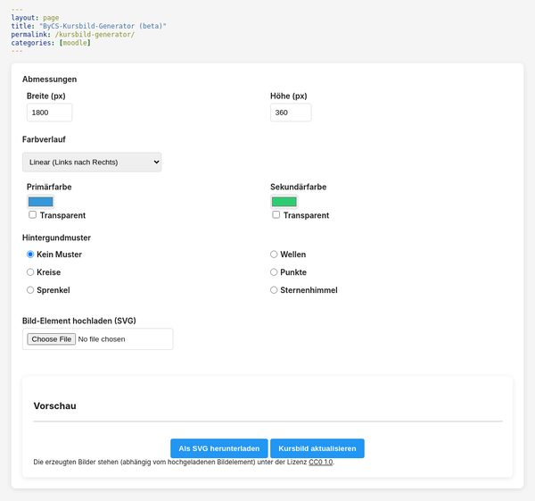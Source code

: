 ```yaml
---
layout: page
title: "ByCS-Kursbild-Generator (beta)"
permalink: /kursbild-generator/
categories: [moodle]
---
```

<style>
        body {
            font-family: -apple-system, BlinkMacSystemFont, 'Segoe UI', Roboto, Oxygen, Ubuntu, Cantarell, 'Open Sans', 'Helvetica Neue', sans-serif;
            max-width: 1000px;
            margin: 0 auto;
            padding: 20px;
            background-color: #f5f5f5;
        }
        h1 {
            text-align: center;
            color: #333;
        }
        .container {
            display: flex;
            flex-direction: column;
            gap: 20px;
            min-width: 350px;
        }
        .controls {
            background-color: white;
            padding: 20px;
            border-radius: 8px;
            box-shadow: 0 2px 10px rgba(0,0,0,0.1);
        }
        .control-group {
            margin-bottom: 15px;
        }
        label {
            display: block;
            margin-bottom: 5px;
            font-weight: 600;
        }
        select, input {
            padding: 8px;
            border: 1px solid #ddd;
            border-radius: 4px;
        }
        .color-inputs, .size-inputs, .pattern-selection {
            display: grid;
            grid-template-columns: 1fr 1fr;
            gap: 10px;
            padding: 8px;
       }

       .color-inputs input {
        padding: 0px;
       }
        button {
            background-color: #4CAF50;
            color: white;
            border: none;
            padding: 10px 15px;
            border-radius: 4px;
            cursor: pointer;
            font-weight: 600;
            margin-top: 10px;
        }
        button:hover {
            background-color: #45a049;
        }
        .preview {
            background-color: white;
            padding: 20px;
            border-radius: 8px;
            box-shadow: 0 2px 10px rgba(0,0,0,0.1);
            overflow: hidden;
        }
        #svg-container {
            width: 100%;
            border: 1px solid #ddd;
            overflow: hidden;
            position: relative;
        }
        .download-section {
            margin-top: 20px;
            text-align: center;
        }
        #download-btn, #generate-btn {
            background-color: #2196F3;
        }
        #download-btn:hover {
            background-color: #0b7dda;
        }
        .pattern-selection label {
            display: flex;
            align-items: center;
            gap: 5px;
        }
        .pattern-selection input[type="radio"] {
            margin: 0;
        }
        .image-size-slider {
            margin-top: 10px;
        }
        .color-section {
            display: flex;
            flex-direction: column;
            gap: 10px;
        }
        .secondary-color-container {
            transition: opacity 0.3s;
        }
        .disabled {
            opacity: 0.5;
            pointer-events: none;
        }
        .hidden {
            display: none;
        }
    </style>
<div class="container">
    <div class="controls">
        <div class="control-group">
            <label>Abmessungen</label>
            <div class="size-inputs">
                <div>
                    <label for="width">Breite (px)</label>
                    <input type="number" id="width" value="1800" min="800" max="2000">
                </div>
                <div>
                    <label for="height">Höhe (px)</label>
                    <input type="number" id="height" value="360" min="100" max="800">
                </div>
            </div>
        </div>
        <div class="control-group color-section">
            <label>Farbverlauf</label>
            <select id="gradient-type" style="max-width: 250px">
                <option value="linear">Linear (Links nach Rechts)</option>
                <option value="linear-top-bottom">Linear (Oben nach Unten)</option>
                <option value="radial">Radial (Mitte nach Außen)</option>
                <option value="diagonal">Diagonal</option>
                <option value="none">Kein Farbverlauf</option>
            </select>     
            <div class="color-inputs" id="color-selection">
                <div>
                    <label for="primary-color">Primärfarbe</label>
                    <input type="color" id="primary-color" value="#3498db">
                    <label><input type="checkbox" id="primary-transparent"> Transparent</label>
                </div>
                <div class="secondary-color-container" id="secondary-color-container">
                    <label for="secondary-color">Sekundärfarbe</label>
                    <input type="color" id="secondary-color" value="#2ecc71">
                    <label><input type="checkbox" id="secondary-transparent"> Transparent</label>
                </div>
        </div>
        <div class="control-group">
            <label>Hintergundmuster</label>
            <div class="pattern-selection" id="pattern-selection">
                <label><input type="radio" name="pattern" value="none" checked> Kein Muster</label>
                <label><input type="radio" name="pattern" value="waves"> Wellen</label>
                <label><input type="radio" name="pattern" value="circles"> Kreise</label>
                <label><input type="radio" name="pattern" value="dots"> Punkte</label>
                <label><input type="radio" name="pattern" value="dabs"> Sprenkel</label>
                <label><input type="radio" name="pattern" value="stars"> Sternenhimmel</label>
            </div>
        </div>
        <div id="animation-options" class="hidden">
        <div class="control-group">
            <label>Animationstyp</label>
            <select id="animation-type">
                <option value="none">Keine</option>
                <option value="translate">Bewegung links nach rechts</option>
                <option value="translate2">Bewegung oben nach unten</option>
                <option value="rotate">Rotation</option>
                <option value="fade">Ausblenden</option>
                <option value="diagonal">Diagonal</option>
            </select>
        </div> 
        <div class="control-group">
            <label>Animationsgeschwindigkeit</label>
            <select id="animation-speed">
                <option value="slow">Langsam</option>
                <option value="medium" selected>Mittel</option>
                <option value="fast">Schnell</option>
            </select>
        </div>
     </div>
        <div class="control-group">
            <label>Bild-Element hochladen (SVG)</label>
            <input type="file" id="image-upload" accept="image/svg+xml"><br><br>
            <div id="image-controls" class="hidden">
            <label for="image-size">Bildgröße:</label>
            <input type="range" id="image-size" class="image-size-slider" min="25" max="200" value="100">
            <label for="image-position" class="hidden">Bildposition x:</label>
            <input type="range" id="image-position" class="image-position-slider hidden" min="0" max="100" value="50">
            <label for="image-position" class="hidden">Bildposition y:</label>
            <input type="range" id="image-position-y" class="image-position-slider hidden" min="-100" max="100" value="0">
            <br>
            <button id="reset-position-btn">Position zurücksetzen</button>
            </div>
        </div>
    </div>
    <div class="preview">
        <h3>Vorschau</h3>
        <div id="svg-container"></div>
        <div class="download-section">
            <button id="download-btn">Als SVG herunterladen</button>
            <button id="generate-btn">Kursbild aktualisieren</button>
        </div>
        <small>
      Die erzeugten Bilder stehen (abhängig vom hochgeladenen Bildelement) unter der Lizenz <a href="https://creativecommons.org/publicdomain/zero/1.0/deed.de" target="_blank" rel="license noopener noreferrer">CC0 1.0</a>.
  </small>
    </div>
</div>
<script>
    document.addEventListener("DOMContentLoaded", () => {
        const widthInput = document.getElementById("width");
        const heightInput = document.getElementById("height");
        // Wertebereich
        const widthMin = parseInt(widthInput.min);
        const widthMax = parseInt(widthInput.max);
        const heightMin = parseInt(heightInput.min);
        const heightMax = parseInt(heightInput.max); 
        function validateInput(input, min, max) {
            let value = parseInt(input.value);
            if (isNaN(value)) {
                input.value = min;
                return;
            }
            if (value < min) {
                input.value = min;
                alert(`Wert zu klein! Mindestwert ist ${min}px.`);
            } else if (value > max) {
                input.value = max;
                alert(`Wert zu groß! Maximalwert ist ${max}px.`);
            }
        }
        widthInput.addEventListener("change", () => {
            validateInput(widthInput, widthMin, widthMax);
        });
        heightInput.addEventListener("change", () => {
            validateInput(heightInput, heightMin, heightMax);
        });
    });
    </script>
<script>
document.addEventListener('DOMContentLoaded', function() {
    const generateBtn = document.getElementById('generate-btn');
    const downloadBtn = document.getElementById('download-btn');
    const svgContainer = document.getElementById('svg-container');
    const imageUpload = document.getElementById('image-upload');
    const imageSizeSlider = document.getElementById('image-size');
    const imagePositionSlider = document.getElementById('image-position');
    const imagePositionSliderY = document.getElementById('image-position-y');
    const resetPositionBtn = document.getElementById('reset-position-btn'); // Neuer Button
    const gradientType = document.getElementById('gradient-type');
    const secondaryColorContainer = document.getElementById('secondary-color-container');
    const primaryColor = document.getElementById('primary-color');
    const secondaryColor = document.getElementById('secondary-color');
    let uploadedImage = null;
    let uploadedImageAspectRatio = 1;
    let isDragging = false;
    let currentX, currentY;
    let initialX, initialY;
    generateBtn.addEventListener('click', generateHeader);
    downloadBtn.addEventListener('click', downloadSVG);
    imageUpload.addEventListener('change', handleImageUpload);
    gradientType.addEventListener('change', toggleSecondaryColor);
    primaryColor.addEventListener('input', generateHeader);
    secondaryColor.addEventListener('input', generateHeader);
    document.getElementById('primary-transparent').addEventListener('change', generateHeader);
    document.getElementById('secondary-transparent').addEventListener('change', generateHeader);
    document.getElementById('pattern-selection').addEventListener('change', generateHeader);
    document.getElementById('animation-type').addEventListener('change', generateHeader);
    document.getElementById('animation-speed').addEventListener('change', generateHeader);
    document.getElementById('width').addEventListener('input', generateHeader);
    document.getElementById('height').addEventListener('input', generateHeader);
    imageSizeSlider.addEventListener('input', generateHeader); 
    imagePositionSlider.addEventListener('input', generateHeader);
    imagePositionSliderY.addEventListener('input', generateHeader);
    resetPositionBtn.addEventListener('click', resetPosition); // Event-Listener für den Button
    function toggleSecondaryColor() {
        if (gradientType.value === 'none') {
            secondaryColorContainer.classList.add('disabled');
        } else {
            secondaryColorContainer.classList.remove('disabled');
        }
        generateHeader();
    }
    function handleImageUpload(event) {
        const file = event.target.files[0];
        if (file && file.type === 'image/svg+xml') {
            const reader = new FileReader();
            reader.onload = function(e) {
                uploadedImage = e.target.result;
                const parser = new DOMParser();
                const svgDoc = parser.parseFromString(uploadedImage, 'image/svg+xml');
                const svgElement = svgDoc.documentElement;
                let svgWidth = svgElement.getAttribute('width') || svgElement.getAttribute('viewBox')?.split(' ')[2];
                let svgHeight = svgElement.getAttribute('height') || svgElement.getAttribute('viewBox')?.split(' ')[3];
                if (svgWidth && typeof svgWidth === 'string') svgWidth = parseFloat(svgWidth);
                if (svgHeight && typeof svgHeight === 'string') svgHeight = parseFloat(svgHeight);
                if (!svgElement.getAttribute('viewBox') && svgWidth && svgHeight) {
                    svgElement.setAttribute('viewBox', `0 0 ${svgWidth} ${svgHeight}`);
                }
                if (svgWidth && svgHeight) {
                    uploadedImageAspectRatio = svgHeight / svgWidth;
                }
                uploadedImage = svgElement.outerHTML;
                document.getElementById('image-controls').classList.remove('hidden');
                generateHeader();
            };
            reader.readAsText(file);
        } else {
            alert('Bitte eine SVG-Datei hochladen.');
        }
    }
    function generateHeader() {
        const width = parseInt(document.getElementById('width').value);
        const height = parseInt(document.getElementById('height').value);
        const primaryTransparent = document.getElementById('primary-transparent').checked;
        const secondaryTransparent = document.getElementById('secondary-transparent').checked;
        const primaryColorValue = primaryTransparent ? 'transparent' : primaryColor.value;
        const secondaryColorValue = secondaryTransparent ? 'transparent' : secondaryColor.value;
        const pattern = document.querySelector('input[name="pattern"]:checked').value;
        const speed = document.getElementById('animation-speed').value;
        const animationType = document.getElementById('animation-type').value;
        const imageSize = parseInt(imageSizeSlider.value);
        const imagePosition = parseInt(imagePositionSlider.value);
        const imagePositionY = parseInt(imagePositionSliderY.value);
        const gradientTypeValue = gradientType.value;
        const duration = speed === 'slow' ? 15 : speed === 'fast' ? 5 : 10;
        let gradientDef = '';
        let fillColor = '';
        if (gradientTypeValue === 'none') {
            fillColor = `fill="${primaryColorValue}"`;
        } else {
            const gradientId = 'bg-gradient';
            fillColor = `fill="url(#${gradientId})"`;
            if (gradientTypeValue === 'linear') {
                gradientDef = `<linearGradient id="${gradientId}" x1="0%" y1="0%" x2="100%" y2="0%"><stop offset="0%" stop-color="${primaryColorValue}" /><stop offset="100%" stop-color="${secondaryColorValue}" /></linearGradient>`;
            } else if (gradientTypeValue === 'linear-top-bottom') {
                gradientDef = `<linearGradient id="${gradientId}" x1="0%" y1="0%" x2="0%" y2="100%"><stop offset="0%" stop-color="${primaryColorValue}" /><stop offset="100%" stop-color="${secondaryColorValue}" /></linearGradient>`;
            } else if (gradientTypeValue === 'radial') {
                gradientDef = `<radialGradient id="${gradientId}" cx="50%" cy="50%" r="70%" fx="50%" fy="50%"><stop offset="0%" stop-color="${primaryColorValue}" /><stop offset="100%" stop-color="${secondaryColorValue}" /></radialGradient>`;
            } else if (gradientTypeValue === 'diagonal') {
                gradientDef = `<linearGradient id="${gradientId}" x1="0%" y1="0%" x2="100%" y2="100%"><stop offset="0%" stop-color="${primaryColorValue}" /><stop offset="100%" stop-color="${secondaryColorValue}" /></linearGradient>`;
            }
        }
        let uploadedImageElement = '';
        if (uploadedImage) {
            const imgWidth = width / 4 * imageSize / 100;
            const imgHeight = imgWidth * uploadedImageAspectRatio;
            // Positionierung: Slider 0 = linker Rand bei -imgWidth, Slider 100 = rechter Rand bei width
            const posX = (imagePosition / 100) * (width + imgWidth) - imgWidth;
            const posY = ((imagePositionY + 100) / 200) * (height + imgHeight) - imgHeight;
            const parser = new DOMParser();
            const svgDoc = parser.parseFromString(uploadedImage, 'image/svg+xml');
            const svgElement = svgDoc.documentElement;
            svgElement.setAttribute('width', "100%");
            svgElement.setAttribute('height', "100%");
            uploadedImageElement = `
                <foreignObject 
                    id="draggable-image" 
                    x="${posX}" 
                    y="${posY}"
                    width="${imgWidth}" 
                    height="${imgHeight}" 
                    style="overflow: visible; cursor: move;"
                >
                    ${svgElement.outerHTML}
                </foreignObject>
            `;
        }
        const svg = `<svg xmlns="http://www.w3.org/2000/svg" viewBox="0 0 ${width} ${height}" width="100%" height="100%">
            <defs>${gradientDef}${createPattern(pattern, primaryColorValue, duration, animationType)}</defs>
            <rect width="100%" height="100%" ${fillColor} />
            <rect width="100%" height="100%" fill="url(#${pattern}-pattern)" />
            ${uploadedImageElement}
        </svg>`;
        svgContainer.innerHTML = svg;
        if (uploadedImage) {
            const draggable = document.getElementById('draggable-image');
            if (draggable) {
                draggable.removeEventListener('mousedown', startDragging);
                document.removeEventListener('mousemove', drag);
                document.removeEventListener('mouseup', stopDragging);
                draggable.removeEventListener('touchstart', startDragging);
                document.removeEventListener('touchmove', drag);
                document.removeEventListener('touchend', stopDragging);
                draggable.addEventListener('mousedown', startDragging);
                document.addEventListener('mousemove', drag);
                document.addEventListener('mouseup', stopDragging);
                draggable.addEventListener('touchstart', startDragging, { passive: false });
                document.addEventListener('touchmove', drag, { passive: false });
                document.addEventListener('touchend', stopDragging, { passive: false });
            }
        }
    }
    function startDragging(e) {
        e.preventDefault();
        isDragging = true;
        const rect = svgContainer.getBoundingClientRect();
        if (e.type === 'touchstart') {
            initialX = e.touches[0].clientX - rect.left;
            initialY = e.touches[0].clientY - rect.top;
        } else {
            initialX = e.clientX - rect.left;
            initialY = e.clientY - rect.top;
        }
        const draggable = document.getElementById('draggable-image');
        currentX = parseFloat(draggable.getAttribute('x'));
        currentY = parseFloat(draggable.getAttribute('y'));
    }
    function drag(e) {
        if (!isDragging) return;
        e.preventDefault();
        const rect = svgContainer.getBoundingClientRect();
        const width = parseInt(document.getElementById('width').value);
        const height = parseInt(document.getElementById('height').value);
        const imgWidth = (width / 4 * parseInt(imageSizeSlider.value) / 100);
        const imgHeight = imgWidth * uploadedImageAspectRatio;
        let newX, newY;
        if (e.type === 'touchmove') {
            newX = e.touches[0].clientX - rect.left;
            newY = e.touches[0].clientY - rect.top;
        } else {
            newX = e.clientX - rect.left;
            newY = e.clientY - rect.top;
        }
        const dx = newX - initialX;
        const dy = newY - initialY;
        const updatedX = currentX + dx;
        const updatedY = currentY + dy;
        // Begrenze die Position: linker Rand bei -imgWidth, rechter Rand bei width
        const boundedX = Math.max(-imgWidth, Math.min(updatedX, width));
        const boundedY = Math.max(-imgHeight, Math.min(updatedY, height));
        const draggable = document.getElementById('draggable-image');
        draggable.setAttribute('x', boundedX);
        draggable.setAttribute('y', boundedY);
        // Berechne die Slider-Werte basierend auf der aktuellen Position
        const posXPercentage = ((boundedX + imgWidth) / (width + imgWidth)) * 100; // 0-100
        const posYPercentage = (((boundedY + imgHeight) / (height + imgHeight)) * 200) - 100; // -100 bis 100
        imagePositionSlider.value = Math.round(Math.max(0, Math.min(100, posXPercentage)));
        imagePositionSliderY.value = Math.round(Math.max(-100, Math.min(100, posYPercentage)));
    }
    function stopDragging() {
        isDragging = false;
    }
    // Neue Funktion zum Zurücksetzen der Position
    function resetPosition() {
        imagePositionSlider.value = 50; // Mitte auf X-Achse (0 bis 100)
        imagePositionSliderY.value = 0; // Mitte auf Y-Achse (-100 bis 100)
        generateHeader(); // Header neu generieren, um die Änderung anzuwenden
    }
    function createPattern(type, color, duration, animation) {
        const duration_translate = duration;
        const duration_scale = duration * 8;
        const duration_rotate = duration * 32;
        const duration_fade = duration;
        let patternColor = color;
        const r = parseInt(color.slice(1, 3), 16);
        const g = parseInt(color.slice(3, 5), 16);
        const b = parseInt(color.slice(5, 7), 16);
        const brightness = (r * 299 + g * 587 + b * 114) / 1000;
        if (brightness > 128) {
            const darkerR = Math.max(0, r - 50);
            const darkerG = Math.max(0, g - 50);
            const darkerB = Math.max(0, b - 50);
            patternColor = `rgba(${darkerR}, ${darkerG}, ${darkerB}, 0.7)`;
        } else {
            const lighterR = Math.min(255, r + 50);
            const lighterG = Math.min(255, g + 50);
            const lighterB = Math.min(255, b + 50);
            patternColor = `rgba(${lighterR}, ${lighterG}, ${lighterB}, 0.7)`;
        }
        let shape = '';
        if (type === 'none') {
            shape = ``;
        } else if (type === 'waves') {
            shape = `<path d="M-50 25 C-30 10, -10 10, 0 25 C10 40, 30 40, 50 25 C70 10, 90 10, 100 25 C110 40, 130 40, 150 25 C170 10, 190 10, 200 25 C210 40, 230 40, 250 25" stroke="${patternColor}" stroke-width="5" fill="none" /><path d="M150 25 C170 10, 190 10, 200 25 C210 40, 230 40, 250 25 C270 10, 290 10, 310 25 C320 40, 340 40, 360 25 C370 10, 390 10, 400 25" stroke="${patternColor}" stroke-width="1" fill="none" />`;
        } else if (type === 'circles') {
            shape = `<circle cx="30" cy="30" r="20" fill="none" stroke="${patternColor}" stroke-width="2" /><circle cx="90" cy="30" r="20" fill="none" stroke="${patternColor}" stroke-width="2" />`;
        } else if (type === 'dots') {
            shape = `<circle cx="15" cy="15" r="3" fill="${patternColor}" /><circle cx="45" cy="15" r="3" fill="${patternColor}" />`;
        } else if (type === 'dabs') {
            shape = `<circle cx="50" cy="20" r="2" fill="${patternColor}" /><circle cx="70" cy="30" r="2" fill="${patternColor}" /><circle cx="90" cy="40" r="2" fill="${patternColor}" /><circle cx="110" cy="50" r="2" fill="${patternColor}" />`;
        } else if (type === 'stars') {
            shape = `<circle cx="10" cy="10" r="2" fill="${patternColor}" /><circle cx="30" cy="50" r="2" fill="${patternColor}" /><circle cx="70" cy="80" r="2" fill="${patternColor}" /><circle cx="120" cy="20" r="2" fill="${patternColor}" /><circle cx="150" cy="60" r="2" fill="${patternColor}" />`;
        }
        const size = (type === 'dots') ? 30 : (type === 'circles') ? 60 : 100;
        let anim = '';
        if (animation !== 'none') {
            if (animation === 'translate') {
                anim = `<animateTransform attributeName="patternTransform" type="translate" values="0,0;${size * 2},0" dur="${duration_translate}s" repeatCount="indefinite" />`;
            } else if (animation === 'translate2') {
                anim = `<animateTransform attributeName="patternTransform" type="translate" values="0,0;0,${size * 2}" dur="${duration_translate}s" repeatCount="indefinite" />`;
            } else if (animation === 'rotate') {
                anim = `<animateTransform attributeName="patternTransform" type="rotate" values="0;360" dur="${duration_rotate}s" repeatCount="indefinite" />`;
            } else if (animation === 'fade') {
                anim = `<animate attributeName="opacity" values="1;0.1;1" dur="${duration_fade}s" repeatCount="indefinite" />`;
            } else if (animation === 'diagonal') {
                anim = `<animateTransform attributeName="patternTransform" type="translate" values="0,0;${size * 2},${size * 2}" dur="${duration_translate}s" repeatCount="indefinite" />`;
            }
        }
        let patternContent = `${anim}${shape}`;
        if (animation === 'fade') {
            patternContent = `<g>${patternContent}</g>`;
        }
       return `<pattern id="${type}-pattern" patternUnits="userSpaceOnUse" width="${size * 2}" height="${size}">${patternContent}</pattern>`;
    }
    const patternRadios = document.querySelectorAll('input[name="pattern"]');
    const animationOptions = document.getElementById('animation-options');
    patternRadios.forEach(radio => {
        radio.addEventListener('change', function() {
            animationOptions.classList.toggle('hidden', this.value === 'none');
        });
    });
    function downloadSVG() {
        const svg = svgContainer.innerHTML;
        const blob = new Blob([svg], { type: 'image/svg+xml' });
        const url = URL.createObjectURL(blob);
        const link = document.createElement('a');
        link.href = url;
        link.download = 'header.svg';
        link.click();
        URL.revokeObjectURL(url);
    }
    generateHeader();
});
</script>